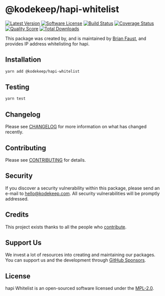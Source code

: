 # @kodekeep/hapi-whitelist

[![Latest Version](https://badgen.net/npm/v/@kodekeep/hapi-whitelist)](https://npmjs.com/package/@kodekeep/hapi-whitelist)
[![Software License](https://badgen.net/npm/license/@kodekeep/hapi-whitelist)](https://npmjs.com/package/@kodekeep/hapi-whitelist)
[![Build Status](https://img.shields.io/github/workflow/status/kodekeep/hapi-whitelist/run-tests?label=tests)](https://github.com/kodekeep/hapi-whitelist/actions?query=workflow%3Arun-tests+branch%3Amaster)
[![Coverage Status](https://badgen.net/codeclimate/coverage/kodekeep/hapi-whitelist)](https://codeclimate.com/github/kodekeep/hapi-whitelist)
[![Quality Score](https://badgen.net/codeclimate/maintainability/kodekeep/hapi-whitelist)](https://codeclimate.com/github/kodekeep/hapi-whitelist)
[![Total Downloads](https://badgen.net/npm/dt/kodekeep/hapi-whitelist)](https://npmjs.com/package/@kodekeep/hapi-whitelist)

This package was created by, and is maintained by [Brian Faust](https://github.com/faustbrian), and provides IP address whitelisting for hapi.

## Installation

```bash
yarn add @kodekeep/hapi-whitelist
```

## Testing

```bash
yarn test
```

## Changelog

Please see [CHANGELOG](CHANGELOG.md) for more information on what has changed recently.

## Contributing

Please see [CONTRIBUTING](CONTRIBUTING.md) for details.

## Security

If you discover a security vulnerability within this package, please send an e-mail to hello@kodekeep.com. All security vulnerabilities will be promptly addressed.

## Credits

This project exists thanks to all the people who [contribute](../../contributors).

## Support Us

We invest a lot of resources into creating and maintaining our packages. You can support us and the development through [GitHub Sponsors](https://github.com/sponsors/faustbrian).

## License

hapi Whitelist is an open-sourced software licensed under the [MPL-2.0](LICENSE.md).
